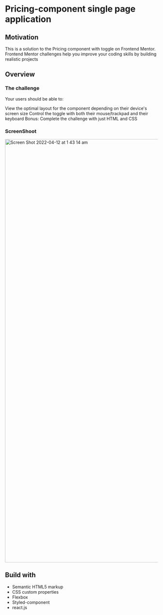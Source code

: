 # Pricing-component single page application

## Motivation

This is a solution to the Pricing component with toggle on Frontend Mentor. Frontend Mentor challenges help you improve your coding skills by building realistic projects

## Overview

### The challenge

Your users should be able to:

View the optimal layout for the component depending on their device's screen size
Control the toggle with both their mouse/trackpad and their keyboard
Bonus: Complete the challenge with just HTML and CSS

### ScreenShoot
<img width="1394" alt="Screen Shot 2022-04-12 at 1 43 14 am" src="https://user-images.githubusercontent.com/43982053/162778959-22b833da-5135-41e3-a9eb-1dea73db6603.png">



## Build with
* Semantic HTML5 markup
* CSS custom properties
* Flexbox
* Styled-component
* react.js

